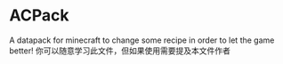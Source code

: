 # ACPack
A datapack for minecraft to change some recipe in order to let the game better!
你可以随意学习此文件，但如果使用需要提及本文件作者
